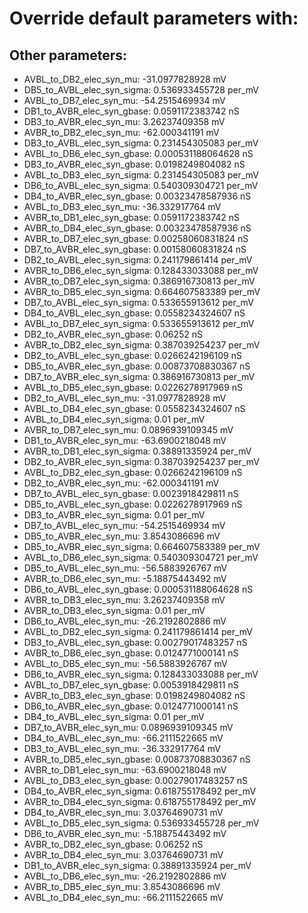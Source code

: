 # Override default parameters with:
## Other parameters:
- AVBL_to_DB2_elec_syn_mu: -31.0977828928 mV
- DB5_to_AVBL_elec_syn_sigma: 0.536933455728 per_mV
- AVBL_to_DB7_elec_syn_mu: -54.2515469934 mV
- DB1_to_AVBR_elec_syn_gbase: 0.0591172383742 nS
- DB3_to_AVBR_elec_syn_mu: 3.26237409358 mV
- AVBR_to_DB2_elec_syn_mu: -62.000341191 mV
- DB3_to_AVBL_elec_syn_sigma: 0.231454305083 per_mV
- AVBL_to_DB6_elec_syn_gbase: 0.000531188064628 nS
- DB3_to_AVBR_elec_syn_gbase: 0.0198249804082 nS
- AVBL_to_DB3_elec_syn_sigma: 0.231454305083 per_mV
- DB6_to_AVBL_elec_syn_sigma: 0.540309304721 per_mV
- DB4_to_AVBR_elec_syn_gbase: 0.00323478587936 nS
- AVBL_to_DB3_elec_syn_mu: -36.332917764 mV
- AVBR_to_DB1_elec_syn_gbase: 0.0591172383742 nS
- AVBR_to_DB4_elec_syn_gbase: 0.00323478587936 nS
- AVBR_to_DB7_elec_syn_gbase: 0.00258060831824 nS
- DB7_to_AVBR_elec_syn_gbase: 0.00158060831824 nS
- DB2_to_AVBL_elec_syn_sigma: 0.241179861414 per_mV
- AVBR_to_DB6_elec_syn_sigma: 0.128433033088 per_mV
- AVBR_to_DB7_elec_syn_sigma: 0.386916730813 per_mV
- AVBR_to_DB5_elec_syn_sigma: 0.664607583389 per_mV
- DB7_to_AVBL_elec_syn_sigma: 0.533655913612 per_mV
- DB4_to_AVBL_elec_syn_gbase: 0.0558234324607 nS
- AVBL_to_DB7_elec_syn_sigma: 0.533655913612 per_mV
- DB2_to_AVBR_elec_syn_gbase: 0.06252 nS
- AVBR_to_DB2_elec_syn_sigma: 0.387039254237 per_mV
- DB2_to_AVBL_elec_syn_gbase: 0.0266242196109 nS
- DB5_to_AVBR_elec_syn_gbase: 0.00873708830367 nS
- DB7_to_AVBR_elec_syn_sigma: 0.386916730813 per_mV
- AVBL_to_DB5_elec_syn_gbase: 0.0226278917969 nS
- DB2_to_AVBL_elec_syn_mu: -31.0977828928 mV
- AVBL_to_DB4_elec_syn_gbase: 0.0558234324607 nS
- AVBL_to_DB4_elec_syn_sigma: 0.01 per_mV
- AVBR_to_DB7_elec_syn_mu: 0.0896939109345 mV
- DB1_to_AVBR_elec_syn_mu: -63.6900218048 mV
- AVBR_to_DB1_elec_syn_sigma: 0.38891335924 per_mV
- DB2_to_AVBR_elec_syn_sigma: 0.387039254237 per_mV
- AVBL_to_DB2_elec_syn_gbase: 0.0266242196109 nS
- DB2_to_AVBR_elec_syn_mu: -62.000341191 mV
- DB7_to_AVBL_elec_syn_gbase: 0.0023918429811 nS
- DB5_to_AVBL_elec_syn_gbase: 0.0226278917969 nS
- DB3_to_AVBR_elec_syn_sigma: 0.01 per_mV
- DB7_to_AVBL_elec_syn_mu: -54.2515469934 mV
- DB5_to_AVBR_elec_syn_mu: 3.8543086696 mV
- DB5_to_AVBR_elec_syn_sigma: 0.664607583389 per_mV
- AVBL_to_DB6_elec_syn_sigma: 0.540309304721 per_mV
- DB5_to_AVBL_elec_syn_mu: -56.5883926767 mV
- AVBR_to_DB6_elec_syn_mu: -5.18875443492 mV
- DB6_to_AVBL_elec_syn_gbase: 0.000531188064628 nS
- AVBR_to_DB3_elec_syn_mu: 3.26237409358 mV
- AVBR_to_DB3_elec_syn_sigma: 0.01 per_mV
- DB6_to_AVBL_elec_syn_mu: -26.2192802886 mV
- AVBL_to_DB2_elec_syn_sigma: 0.241179861414 per_mV
- DB3_to_AVBL_elec_syn_gbase: 0.00279017483257 nS
- AVBR_to_DB6_elec_syn_gbase: 0.0124771000141 nS
- AVBL_to_DB5_elec_syn_mu: -56.5883926767 mV
- DB6_to_AVBR_elec_syn_sigma: 0.128433033088 per_mV
- AVBL_to_DB7_elec_syn_gbase: 0.0053918429811 nS
- AVBR_to_DB3_elec_syn_gbase: 0.0198249804082 nS
- DB6_to_AVBR_elec_syn_gbase: 0.0124771000141 nS
- DB4_to_AVBL_elec_syn_sigma: 0.01 per_mV
- DB7_to_AVBR_elec_syn_mu: 0.0896939109345 mV
- DB4_to_AVBL_elec_syn_mu: -66.2111522665 mV
- DB3_to_AVBL_elec_syn_mu: -36.332917764 mV
- AVBR_to_DB5_elec_syn_gbase: 0.00873708830367 nS
- AVBR_to_DB1_elec_syn_mu: -63.6900218048 mV
- AVBL_to_DB3_elec_syn_gbase: 0.00279017483257 nS
- DB4_to_AVBR_elec_syn_sigma: 0.618755178492 per_mV
- AVBR_to_DB4_elec_syn_sigma: 0.618755178492 per_mV
- DB4_to_AVBR_elec_syn_mu: 3.03764690731 mV
- AVBL_to_DB5_elec_syn_sigma: 0.536933455728 per_mV
- DB6_to_AVBR_elec_syn_mu: -5.18875443492 mV
- AVBR_to_DB2_elec_syn_gbase: 0.06252 nS
- AVBR_to_DB4_elec_syn_mu: 3.03764690731 mV
- DB1_to_AVBR_elec_syn_sigma: 0.38891335924 per_mV
- AVBL_to_DB6_elec_syn_mu: -26.2192802886 mV
- AVBR_to_DB5_elec_syn_mu: 3.8543086696 mV
- AVBL_to_DB4_elec_syn_mu: -66.2111522665 mV

